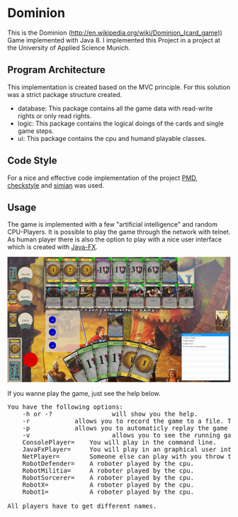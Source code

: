 Dominion
========

This is the Dominion (http://en.wikipedia.org/wiki/Dominion_(card_game)) Game implemented with Java 8. I implemented this Project in a project at the University of Applied Science Munich.

Program Architecture
-------

This implementation is created based on the MVC principle. For this solution was a strict package structure created.

 - database: This package contains all the game data with read-write rights or only read rights.
 - logic: This package contains the logical doings of the cards and single game steps.
 - ui: This package contains the cpu and humand playable classes.

Code Style
--------

For a nice and effective code implementation of the project <a href="http://pmd.sourceforge.net/">PMD</a>, <a href="http://checkstyle.sourceforge.net/">checkstyle</a> and <a href="http://www.harukizaemon.com/simian/">simian</a> was used.

Usage
--------

The game is implemented with a few "artificial intelligence" and random CPU-Players. It is possible to play the game through the network with telnet. As human player there is also the option to play with a nice user interface which is created with <a href="http://docs.oracle.com/javase/8/javase-clienttechnologies.htm">Java-FX</a>.

![alt tag](https://raw.githubusercontent.com/FHellmann/Dominion/master/screenshots/JavaFx.png)

If you wanne play the game, just see the help below.

<pre>
You have the following options:
	-h or -?                will show you the help.
	-r <filename>           allows you to record the game to a file. This file will be stored in the temp-directory/Dominion/.
	-p <filepath>           allows you to automaticly replay the game from a recorded game file.allows you to automaticly replay the game from a recorded game file. This will grab the file from the temp-directory/Dominion/<filename>.
	-v                      allows you to see the running game and it's players. Possible to use if only roboters play.
	ConsolePlayer=<name>    You will play in the command line.
	JavaFxPlayer=<name>     You will play in an graphical user interface made with Java-FX.
	NetPlayer=<name>        Someone else can play with you throw the network. (Port=2014)
	RobotDefender=<name>    A roboter played by the cpu.
	RobotMilitia=<name>     A roboter played by the cpu.
	RobotSorcerer=<name>    A roboter played by the cpu.
	RobotX=<name>           A roboter played by the cpu.
	Robot1=<name>           A roboter played by the cpu.

All players have to get different names.
</pre>
